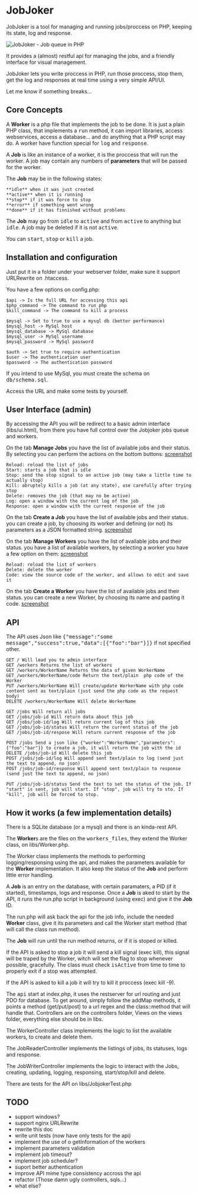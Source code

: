 # JobJoker

JobJoker is a tool for managing and running jobs/proccess on PHP, keeping its state, log and response. 

<img src="http://github.com/diogok/jobjoker/raw/master/libs/imgs/jj-0.png" alt='JobJoker - Job queue in PHP' title="JobJoker - Job queue in PHP" />

It provides a (almost) restful api for managing the jobs, and a friendly interface for visual management.

JobJoker lets you write proccess in PHP, run those proccess, stop them, get the log and responses at real time using a very simple API/UI.

Let me know if something breaks...

## Core Concepts

A **Worker** is a php file that implements the job to be done. It is just a plain PHP class, that implements a <tt>run</tt> method, it can import libraries, access webservices, access a database... and do anything that a PHP script may do. A worker have function special for <tt>log</tt> and <tt>response</tt>.

A **Job** is like an instance of a worker, it is the proccess that will run the worker. A job may contain any numbers of **parameters** that will be passed for the worker.

The **Job** may be in the following states:

    **idle** when it was just created
    **active** when it is running
    **stop** if it was force to stop
    **error** if something went wrong
    **done** if it has finnished without problems

The **Job** may go from <tt>idle</tt> to <tt>active</tt> and from <tt>active</tt> to anything but <tt>idle</tt>. A job may be deleted if it is not <tt>active</tt>.

You can <tt>start</tt>, <tt>stop</tt> or <tt>kill</tt> a job.

## Installation and configuration

Just put it in a folder under your webserver folder, make sure it support URLRewrite on .htaccess.

You have a few options on config.php:

    $api -> Is the full URL for accessing this api 
    $php_command -> The command to run php
    $kill_command -> The command to kill a process

    $mysql -> Set to true to use a mysql db (better performance)
    $mysql_host -> MySql host
    $mysql_database -> MySql database
    $mysql_user -> MySql username
    $mysql_password -> MySql password

    $auth -> Set true to require authentication 
    $user -> The authentication user
    $password -> The authentication password

If you intend to use MySql, you must create the schema on <tt>db/schema.sql</tt>.

Access the URL and make some tests by yourself.

## User Interface (admin)

By accessing the API you will be redirect to a basic admin interface (libs/ui.html), from there you have full control over the Jobjoker jobs queue and workers.

On the tab **Manage Jobs** you have the list of available jobs and their status. By selecting you can perform the actions on the bottom buttons: [screenshot](http://github.com/diogok/jobjoker/raw/master/libs/imgs/jj-1.png) 

    Reload: reload the list of jobs
    Start: starts a job that is idle
    Stop: send the stop signal to an active job (may take a little time to actually stop)
    Kill: abruptely kills a job (at any state), use carefully after trying stop
    Delete: removes the job (that may no be active)
    Log: open a window with the current log of the job
    Response: open a window with the current response of the job

On the tab **Create a Job** you have the list of available jobs and their status. you can create a job, by choosing its worker and defining (or not) its parameters as a JSON formatted string. [screenshot](http://github.com/diogok/jobjoker/raw/master/libs/imgs/jj-2.png)

On the tab **Manage Workers** you have the list of available jobs and their status. you have a list of available workers, by selecting a worker you have a few option on them: [screenshot](http://github.com/diogok/jobjoker/raw/master/libs/imgs/jj-3.png)

    Reload: reload the list of workers
    Delete: delete the worker
    Code: view the source code of the worker, and allows to edit and save it

On the tab **Create a Worker** you have the list of available jobs and their status. you can create a new Worker, by choosing its name and pasting it code. [screenshot](http://github.com/diogok/jobjoker/raw/master/libs/imgs/jj-4.png)

## API

The API uses Json like <tt>{"message":"some message","success":true,"data":[{"foo":"bar"}]}</tt> if not specified other.

    GET / Will lead you to admin interface
    GET /workers Returns the list of workers
    GET /workers/WorkerName Returns the data of given WorkerName
    GET /workers/WorkerName/code Return the text/plain  php code of the Worker
    PUT /workers/WorkerName Will create/update WorkerName with php code content sent as text/plain (just send the php code as the request body)
    DELETE /workers/WorkerName Will delete WorkerName

    GET /jobs Will return all jobs
    GET /jobs/job-id Will return data about this job
    GET /jobs/job-id/log Will return current log of this job
    GET /jobs/job-id/status Will return the current status of the job
    GET /jobs/job-id/respose Will return current response of the job

    POST /jobs Send a json like {"worker":"WorkerName","parameters":{"foo":"bar"}} to create a job, it will return the job with the id
    DELETE /jobs/job-id Will delete this job
    POST /jobs/job-id/log Will append sent text/plain to log (send just the text to append, no json)
    POST /jobs/job-id/response Will append sent text/plain to response (send just the text to append, no json)

    PUT /jobs/job-id/status Send the text to set the status of the job. If "start" is sent, job will start. If "stop", job will try to sto. If "kill", job will be forced to stop.

## How it works (a few implementation details)

There is a SQLite database (or a mysql) and there is an kinda-rest API.

The **Worker**s are the files on the <tt>workers_files</tt>, they extend the Worker class, on libs/Worker.php.

The Worker class implements the methods to performing logging/responsing using the api, and makes the parameters available for the **Worker** implementation. It also keep the status of the **Job** and perform little error handling.

A **Job** is an entry on the database, with certain paramaters, a PID (if it started), timestamps, logs and response. Once a **Job** is aked to start by the API, it runs the run.php script in background (using exec) and give it the **Job** ID.

The run.php will ask back the api for the job info, include the needed **Worker** class, give it its parameters and call the Worker start method (that will call the class run method).

The **Job** will run until the run method returns, or if it is stoped or killed. 

If the API is asked to stop a job it will send a kill signal (exec kill), this signal will be traped by the Worker, witch will set the flag to stop whenever possible, gracefully. The class must check <tt>isActive</tt> from time to time to properly exit if a stop was attempted.

If the API is asked to kill a job it will try to kill it proccess (exec kill -9).

The <tt>api</tt> start at index.php, it uses the restserver for url routing and just PDO for database. To get around, simply follow the addMap methods, it points a method (get/put/post) to a url regex and the class::method that will handle that. Controllers are on the controllers folder, Views on the views folder, everything else should be in libs.

The WorkerController class implements the logic to list the available workers, to create and delete them.

The JobReaderController implements the listings of jobs, its statuses, logs and response.

The JobWriterController implements the logic to interact with the Jobs, creating, updating, logging, responsing, start/stop/kill and delete. 

There are tests for the API on libs/JobjokerTest.php

## TODO

- support windows?
- support nginx URLRewrite
- rewrite this doc
- write unit tests (now have only tests for the api)
- implement the use of o getInformation of the workers
- implement parameters validation
- implement job timeout?
- implement job scheduler?
- suport better authentication
- improve API mime type consistency accross the api
- refactor (Those damn ugly controllers, sqls...)
- what else?

